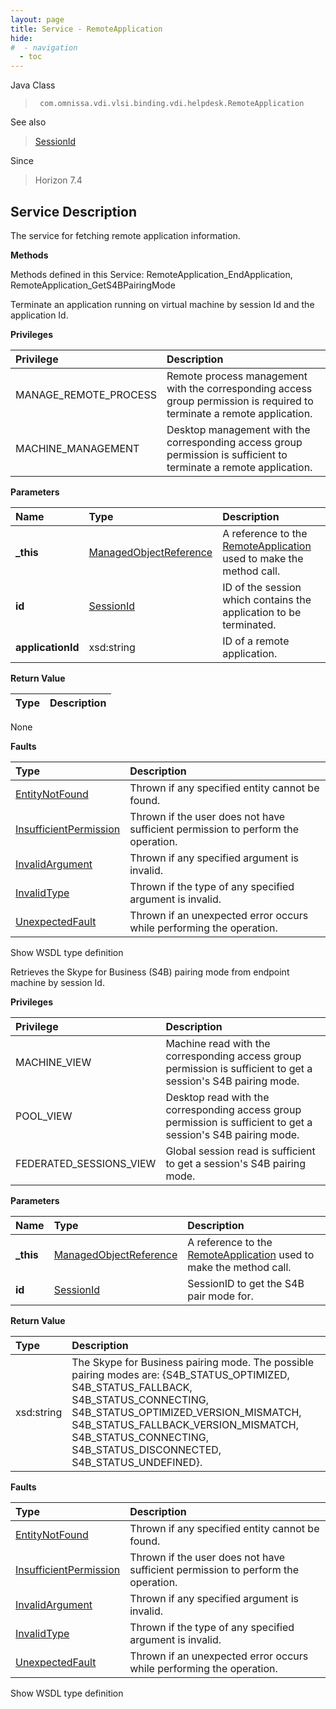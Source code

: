 ```yaml
---
layout: page
title: Service - RemoteApplication
hide:
#  - navigation
  - toc
---
```








Java Class
> ` com.omnissa.vdi.vlsi.binding.vdi.helpdesk.RemoteApplication`

See also
> [SessionId](vdi.entity.SessionId.md)

Since
> Horizon 7.4





## Service Description

The service for fetching remote application information.

**Methods**

Methods defined in this Service:
RemoteApplication_EndApplication, RemoteApplication_GetS4BPairingMode




Terminate an application running on virtual machine by session Id and the application Id.

**Privileges**

Privilege | Description
:---|:---
MANAGE_REMOTE_PROCESS|  Remote process management with the corresponding access group permission is required to terminate a remote application.
MACHINE_MANAGEMENT|  Desktop management with the corresponding access group permission is sufficient to terminate a remote application.



**Parameters**

 Name | Type | Description
:---|:---|:---
**_this**| [ManagedObjectReference](vmodl.ManagedObjectReference.md)|  A reference to the [RemoteApplication](vdi.helpdesk.RemoteApplication.md) used to make the method call.
**id**| [SessionId](vdi.entity.SessionId.md)|  ID of the session which contains the application to be terminated.
**applicationId**|  xsd:string|  ID of a remote application.




**Return Value**

Type | Description
:---|:---
None



**Faults**

Type | Description
:---|:---
[EntityNotFound](vdi.fault.EntityNotFound.md)| Thrown if any specified entity cannot be found.
[InsufficientPermission](vdi.fault.InsufficientPermission.md)| Thrown if the user does not have sufficient permission to perform the operation.
[InvalidArgument](vdi.fault.InvalidArgument.md)| Thrown if any specified argument is invalid.
[InvalidType](vdi.fault.InvalidType.md)| Thrown if the type of any specified argument is invalid.
[UnexpectedFault](vdi.fault.UnexpectedFault.md)| Thrown if an unexpected error occurs while performing the operation.

Show WSDL type definition







Retrieves the Skype for Business (S4B) pairing mode from endpoint machine by session Id.

**Privileges**

Privilege | Description
:---|:---
MACHINE_VIEW|  Machine read with the corresponding access group permission is sufficient to get a session's S4B pairing mode.
POOL_VIEW|  Desktop read with the corresponding access group permission is sufficient to get a session's S4B pairing mode.
FEDERATED_SESSIONS_VIEW|  Global session read is sufficient to get a session's S4B pairing mode.



**Parameters**

 Name | Type | Description
:---|:---|:---
**_this**| [ManagedObjectReference](vmodl.ManagedObjectReference.md)|  A reference to the [RemoteApplication](vdi.helpdesk.RemoteApplication.md) used to make the method call.
**id**| [SessionId](vdi.entity.SessionId.md)|  SessionID to get the S4B pair mode for.




**Return Value**

Type | Description
:---|:---
xsd:string| The Skype for Business pairing mode. The possible pairing modes are: {S4B_STATUS_OPTIMIZED, S4B_STATUS_FALLBACK, S4B_STATUS_CONNECTING, S4B_STATUS_OPTIMIZED_VERSION_MISMATCH, S4B_STATUS_FALLBACK_VERSION_MISMATCH, S4B_STATUS_CONNECTING, S4B_STATUS_DISCONNECTED, S4B_STATUS_UNDEFINED}.



**Faults**

Type | Description
:---|:---
[EntityNotFound](vdi.fault.EntityNotFound.md)| Thrown if any specified entity cannot be found.
[InsufficientPermission](vdi.fault.InsufficientPermission.md)| Thrown if the user does not have sufficient permission to perform the operation.
[InvalidArgument](vdi.fault.InvalidArgument.md)| Thrown if any specified argument is invalid.
[InvalidType](vdi.fault.InvalidType.md)| Thrown if the type of any specified argument is invalid.
[UnexpectedFault](vdi.fault.UnexpectedFault.md)| Thrown if an unexpected error occurs while performing the operation.

Show WSDL type definition












 
